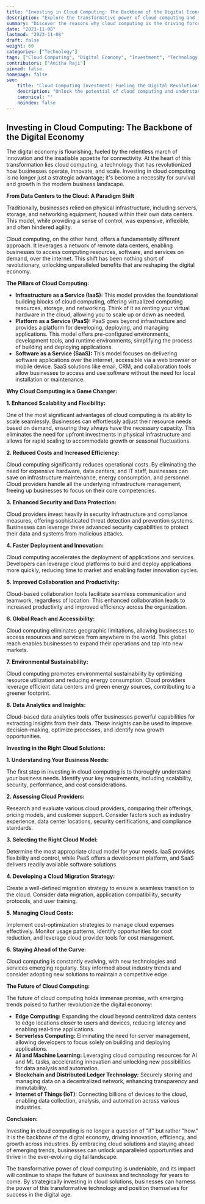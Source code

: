 ```yaml
---
title: "Investing in Cloud Computing: The Backbone of the Digital Economy"
description: "Explore the transformative power of cloud computing and its impact on businesses and industries across the globe. Learn about the key trends, benefits, and considerations for investing in this essential technology."
summary: "Discover the reasons why cloud computing is the driving force behind the digital economy, with insights into its benefits, trends, and investment strategies."
date: "2023-11-08"
lastmod: "2023-11-08"
draft: false
weight: 60
categories: ["Technology"]
tags: ["Cloud Computing", "Digital Economy", "Investment", "Technology Trends", "Business Strategy"]
contributors: ["Anitha Raji"]
pinned: false
homepage: false
seo:
    title: "Cloud Computing Investment: Fueling the Digital Revolution"
    description: "Unlock the potential of cloud computing and understand how it's shaping the future of business. Discover essential insights for investing in this transformative technology."
    canonical: ""
    noindex: false
---
```


## Investing in Cloud Computing: The Backbone of the Digital Economy

The digital economy is flourishing, fueled by the relentless march of innovation and the insatiable appetite for connectivity. At the heart of this transformation lies cloud computing, a technology that has revolutionized how businesses operate, innovate, and scale. Investing in cloud computing is no longer just a strategic advantage; it's become a necessity for survival and growth in the modern business landscape.

**From Data Centers to the Cloud: A Paradigm Shift**

Traditionally, businesses relied on physical infrastructure, including servers, storage, and networking equipment, housed within their own data centers. This model, while providing a sense of control, was expensive, inflexible, and often hindered agility. 

Cloud computing, on the other hand, offers a fundamentally different approach. It leverages a network of remote data centers, enabling businesses to access computing resources, software, and services on demand, over the internet. This shift has been nothing short of revolutionary, unlocking unparalleled benefits that are reshaping the digital economy.

**The Pillars of Cloud Computing:**

* **Infrastructure as a Service (IaaS):** This model provides the foundational building blocks of cloud computing, offering virtualized computing resources, storage, and networking. Think of it as renting your virtual hardware in the cloud, allowing you to scale up or down as needed.
* **Platform as a Service (PaaS):** PaaS goes beyond infrastructure and provides a platform for developing, deploying, and managing applications. This model offers pre-configured environments, development tools, and runtime environments, simplifying the process of building and deploying applications.
* **Software as a Service (SaaS):** This model focuses on delivering software applications over the internet, accessible via a web browser or mobile device. SaaS solutions like email, CRM, and collaboration tools allow businesses to access and use software without the need for local installation or maintenance.

**Why Cloud Computing is a Game Changer:**

**1. Enhanced Scalability and Flexibility:**

One of the most significant advantages of cloud computing is its ability to scale seamlessly. Businesses can effortlessly adjust their resource needs based on demand, ensuring they always have the necessary capacity. This eliminates the need for upfront investments in physical infrastructure and allows for rapid scaling to accommodate growth or seasonal fluctuations.

**2. Reduced Costs and Increased Efficiency:**

Cloud computing significantly reduces operational costs. By eliminating the need for expensive hardware, data centers, and IT staff, businesses can save on infrastructure maintenance, energy consumption, and personnel. Cloud providers handle all the underlying infrastructure management, freeing up businesses to focus on their core competencies.

**3. Enhanced Security and Data Protection:**

Cloud providers invest heavily in security infrastructure and compliance measures, offering sophisticated threat detection and prevention systems. Businesses can leverage these advanced security capabilities to protect their data and systems from malicious attacks.

**4. Faster Deployment and Innovation:**

Cloud computing accelerates the deployment of applications and services. Developers can leverage cloud platforms to build and deploy applications more quickly, reducing time to market and enabling faster innovation cycles.

**5. Improved Collaboration and Productivity:**

Cloud-based collaboration tools facilitate seamless communication and teamwork, regardless of location. This enhanced collaboration leads to increased productivity and improved efficiency across the organization.

**6. Global Reach and Accessibility:**

Cloud computing eliminates geographic limitations, allowing businesses to access resources and services from anywhere in the world. This global reach enables businesses to expand their operations and tap into new markets.

**7. Environmental Sustainability:**

Cloud computing promotes environmental sustainability by optimizing resource utilization and reducing energy consumption. Cloud providers leverage efficient data centers and green energy sources, contributing to a greener footprint.

**8. Data Analytics and Insights:**

Cloud-based data analytics tools offer businesses powerful capabilities for extracting insights from their data. These insights can be used to improve decision-making, optimize processes, and identify new growth opportunities.

**Investing in the Right Cloud Solutions:**

**1. Understanding Your Business Needs:**

The first step in investing in cloud computing is to thoroughly understand your business needs. Identify your key requirements, including scalability, security, performance, and cost considerations.

**2. Assessing Cloud Providers:**

Research and evaluate various cloud providers, comparing their offerings, pricing models, and customer support. Consider factors such as industry experience, data center locations, security certifications, and compliance standards.

**3. Selecting the Right Cloud Model:**

Determine the most appropriate cloud model for your needs. IaaS provides flexibility and control, while PaaS offers a development platform, and SaaS delivers readily available software solutions.

**4. Developing a Cloud Migration Strategy:**

Create a well-defined migration strategy to ensure a seamless transition to the cloud. Consider data migration, application compatibility, security protocols, and user training.

**5. Managing Cloud Costs:**

Implement cost-optimization strategies to manage cloud expenses effectively. Monitor usage patterns, identify opportunities for cost reduction, and leverage cloud provider tools for cost management.

**6. Staying Ahead of the Curve:**

Cloud computing is constantly evolving, with new technologies and services emerging regularly. Stay informed about industry trends and consider adopting new solutions to maintain a competitive edge.

**The Future of Cloud Computing:**

The future of cloud computing holds immense promise, with emerging trends poised to further revolutionize the digital economy:

* **Edge Computing:** Expanding the cloud beyond centralized data centers to edge locations closer to users and devices, reducing latency and enabling real-time applications.
* **Serverless Computing:** Eliminating the need for server management, allowing developers to focus solely on building and deploying applications.
* **AI and Machine Learning:** Leveraging cloud computing resources for AI and ML tasks, accelerating innovation and unlocking new possibilities for data analysis and automation.
* **Blockchain and Distributed Ledger Technology:** Securely storing and managing data on a decentralized network, enhancing transparency and immutability.
* **Internet of Things (IoT):** Connecting billions of devices to the cloud, enabling data collection, analysis, and automation across various industries.

**Conclusion:**

Investing in cloud computing is no longer a question of "if" but rather "how." It is the backbone of the digital economy, driving innovation, efficiency, and growth across industries. By embracing cloud solutions and staying ahead of emerging trends, businesses can unlock unparalleled opportunities and thrive in the ever-evolving digital landscape. 

The transformative power of cloud computing is undeniable, and its impact will continue to shape the future of business and technology for years to come. By strategically investing in cloud solutions, businesses can harness the power of this transformative technology and position themselves for success in the digital age. 
